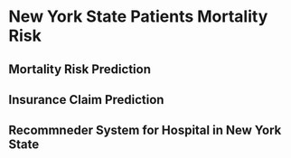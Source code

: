 # New York State Patients Mortality Risk

## Mortality Risk Prediction

## Insurance Claim Prediction

## Recommneder System for Hospital in New York State
